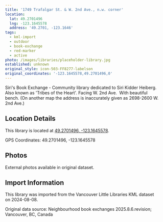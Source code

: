```yaml
---
title: '1749 Trafalgar St. & W. 2nd Ave., n.w. corner'
location:
  lat: 49.2701496
  lng: -123.1645578
  address: '49.2701, -123.1646'
tags:
  - kml-import
  - outdoor
  - book-exchange
  - red-marker
  - active
photo: /images/libraries/placeholder-library.jpg
established: unknown
original_style: icon-503-FF8277-labelson
original_coordinates: '-123.1645578,49.2701496,0'
---
```

Siri's Book Exchange - Community library dedicated to Siri Kidder Heiberg.
Also known as 'Tribes of the Heart'.
Facing W. 2nd Ave.  With beautiful bench.
(On another map the address is inaccurately given as 2698-2600 W. 2nd Ave.)

## Location Details

This library is located at [49.2701496, -123.1645578](https://www.google.com/maps?q=49.2701496,-123.1645578).

GPS Coordinates: 49.2701496, -123.1645578

## Photos

External photos available in original dataset.

## Import Information

This library was imported from the Vancouver Little Libraries KML dataset on 2024-08-08.

Original data source: Neighbourhood book exchanges 2025.8.6.revision; Vancouver, BC, Canada

